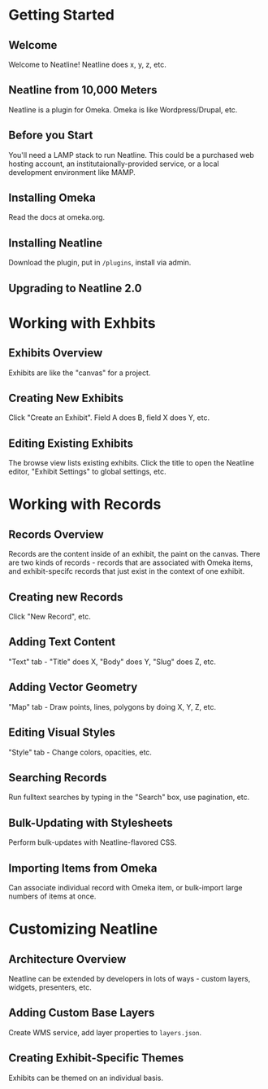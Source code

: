 # Getting Started

## Welcome
Welcome to Neatline! Neatline does x, y, z, etc.

## Neatline from 10,000 Meters
Neatline is a plugin for Omeka. Omeka is like Wordpress/Drupal, etc.

## Before you Start
You'll need a LAMP stack to run Neatline. This could be a purchased web hosting account, an institutaionally-provided service, or a local development environment like MAMP.

## Installing Omeka
Read the docs at omeka.org.

## Installing Neatline
Download the plugin, put in `/plugins`, install via admin.

## Upgrading to Neatline 2.0

# Working with Exhbits

## Exhibits Overview
Exhibits are like the "canvas" for a project.

## Creating New Exhibits
Click "Create an Exhibit". Field A does B, field X does Y, etc.

## Editing Existing Exhibits
The browse view lists existing exhibits. Click the title to open the Neatline editor, "Exhibit Settings" to global settings, etc.

# Working with Records

## Records Overview
Records are the content inside of an exhibit, the paint on the canvas. There are two kinds of records - records that are associated with Omeka items, and exhibit-specifc records that just exist in the context of one exhibit.

## Creating new Records
Click "New Record", etc.

## Adding Text Content
"Text" tab - "Title" does X, "Body" does Y, "Slug" does Z, etc.

## Adding Vector Geometry
"Map" tab - Draw points, lines, polygons by doing X, Y, Z, etc.

## Editing Visual Styles
"Style" tab - Change colors, opacities, etc.

## Searching Records
Run fulltext searches by typing in the "Search" box, use pagination, etc.

## Bulk-Updating with Stylesheets
Perform bulk-updates with Neatline-flavored CSS.

## Importing Items from Omeka
Can associate individual record with Omeka item, or bulk-import large numbers of items at once.

# Customizing Neatline

## Architecture Overview
Neatline can be extended by developers in lots of ways - custom layers, widgets, presenters, etc.

## Adding Custom Base Layers
Create WMS service, add layer properties to `layers.json`.

## Creating Exhibit-Specific Themes
Exhibits can be themed on an individual basis.
